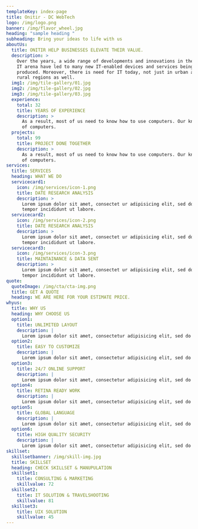 ```yaml
---
templateKey: index-page
title: Onitir - DC WebTech
logo: /img/logo.png
banner: /img/flavor_wheel.jpg
heading: "sample heading "
subheading: Bring your ideas to life with us
aboutUs:
  title: ONITIR HELP BUSINESSES ELEVATE THEIR VALUE.
  description: >
    Over the years, a wide range of developments and innovations in the global
    IT arena have led to many new IT-enabled devices and services being
    produced. Moreover, there is need for IT today, not just in urban areas but
    rural regions as well.
  img1: /img/tile-gallery/01.jpg
  img2: /img/tile-gallery/02.jpg
  img3: /img/tile-gallery/03.jpg
  experience:
    total: 32
    title: YEARS OF EXPERIENCE
    description: >
      As a result, most of us need to know how to use computers. Our knowledge
      of computers.
  projects:
    total: 99
    title: PROJECT DONE TOGETHER
    description: >
      As a result, most of us need to know how to use computers. Our knowledge
      of computers.
services:
  title: SERVICES
  heading: WHAT WE DO
  servicecard1:
    icon: /img/services/icon-1.png
    title: DATE RESEARCH ANALYSIS
    description: >
      Lorem ipsum dolor sit amet, consectet ur adipisicing elit, sed do eiusmod
      tempor incididunt ut labore.
  servicecard2:
    icon: /img/services/icon-2.png
    title: DATE RESEARCH ANALYSIS
    description: >
      Lorem ipsum dolor sit amet, consectet ur adipisicing elit, sed do eiusmod
      tempor incididunt ut labore.
  servicecard3:
    icon: /img/services/icon-3.png
    title: MAINTAINANCE & DATA SENT
    description: >
      Lorem ipsum dolor sit amet, consectet ur adipisicing elit, sed do eiusmod
      tempor incididunt ut labore.
quote:
  quoteImage: /img/cta/cta-img.png
  title: GET A QUOTE
  heading: WE ARE HERE FOR YOUR ESTIMATE PRICE.
whyus:
  title: WHY US
  heading: WHY CHOOSE US
  option1:
    title: UNLIMITED LAYOUT
    description: |
      Lorem ipsum dolor sit amet, consectetur adipisicing elit, sed do eiusmod.
  option2:
    title: EASY TO CUSTOMIZE
    description: |
      Lorem ipsum dolor sit amet, consectetur adipisicing elit, sed do eiusmod.
  option3:
    title: 24/7 ONLINE SUPPORT
    description: |
      Lorem ipsum dolor sit amet, consectetur adipisicing elit, sed do eiusmod.
  option4:
    title: RETINA READY WORK
    description: |
      Lorem ipsum dolor sit amet, consectetur adipisicing elit, sed do eiusmod.
  option5:
    title: GLOBAL LANGUAGE
    description: |
      Lorem ipsum dolor sit amet, consectetur adipisicing elit, sed do eiusmod.
  option6:
    title: HIGH QUALITY SECURITY
    description: |
      Lorem ipsum dolor sit amet, consectetur adipisicing elit, sed do eiusmod.
skillset:
  skillsetbanner: /img/skill-img.jpg
  title: SKILLSET
  heading: CHECK SKILLSET & MANUPULATION
  skillset1:
    title: CONSULTING & MARKETING
    skillvalue: 72
  skillset2:
    title: IT SOLUTION & TRAVELSHOOTING
    skillvalue: 81
  skillset3:
    title: UIX SOLUTION
    skillvalue: 45
---
```

